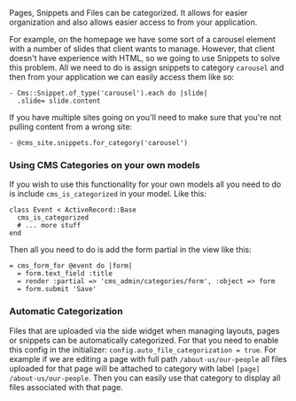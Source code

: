 Pages, Snippets and Files can be categorized. It allows for easier organization and also allows easier access to from your application.

For example, on the homepage we have some sort of a carousel element with a number of slides that client wants to manage. However, that client doesn't have experience with HTML, so we going to use Snippets to solve this problem. All we need to do is assign snippets to category `carousel` and then from your application we can easily access them like so:

    - Cms::Snippet.of_type('carousel').each do |slide|
      .slide= slide.content

If you have multiple sites going on you'll need to make sure that you're not pulling content from a wrong site:

    - @cms_site.snippets.for_category('carousel')

### Using CMS Categories on your own models
If you wish to use this functionality for your own models all you need to do is include `cms_is_categorized` in your model. Like this:

    class Event < ActiveRecord::Base
      cms_is_categorized
      # ... more stuff
    end

Then all you need to do is add the form partial in the view like this:
  
    = cms_form_for @event do |form|
      = form.text_field :title
      = render :partial => 'cms_admin/categories/form', :object => form
      = form.submit 'Save'

### Automatic Categorization
Files that are uploaded via the side widget when managing layouts, pages or snippets can be automatically categorized. For that you need to enable this config in the initializer: `config.auto_file_categorization = true`. For example if we are editing a page with full path `/about-us/our-people` all files uploaded for that page will be attached to category with label `[page] /about-us/our-people`. Then you can easily use that category to display all files associated with that page.